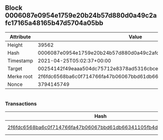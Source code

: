 ## Block 0006087e0954e1759e20b24b57d880d0a49c2afc17165a48165b47d5704a05bb

Attribute | Value
--- | ---
Height | 39562
Hash | 0006087e0954e1759e20b24b57d880d0a49c2afc17165a48165b47d5704a05bb
Timestamp | 2021-04-25T05:02:37+00:00
Target | 00254142f49eaaa504dc75712e8378ad5316cbcead634704b3734b6271167cc4
Merke root | 2f6fdc6568ba6c0f714766fa47b06067bbd61db66341105fb4d1a0f680f45adf
Nonce | 3794145749

```

```

### Transactions

Hash | Amount
--- | ---
[2f6fdc6568ba6c0f714766fa47b06067bbd61db66341105fb4d1a0f680f45adf](2f6fdc6568ba6c0f714766fa47b06067bbd61db66341105fb4d1a0f680f45adf.md) | 10.00000000 SKEPTI 
